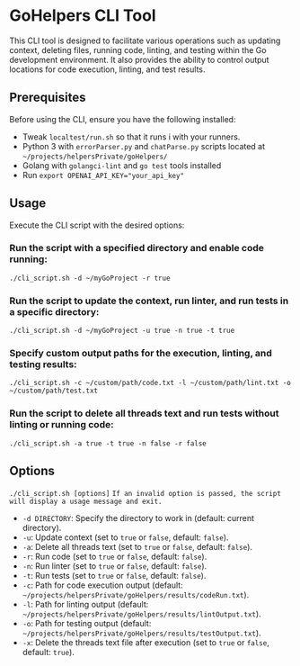 # GoHelpers CLI Tool

This CLI tool is designed to facilitate various operations such as updating context, deleting files, running code, linting, and testing within the Go development environment. It also provides the ability to control output locations for code execution, linting, and test results.

## Prerequisites

Before using the CLI, ensure you have the following installed:

- Tweak `localtest/run.sh` so that it runs i with your runners.
- Python 3 with `errorParser.py` and `chatParse.py` scripts located at `~/projects/helpersPrivate/goHelpers/`
- Golang with `golangci-lint` and `go test` tools installed
- Run `export OPENAI_API_KEY="your_api_key"`

## Usage

Execute the CLI script with the desired options:

### Run the script with a specified directory and enable code running:
```./cli_script.sh -d ~/myGoProject -r true```

### Run the script to update the context, run linter, and run tests in a specific directory:
```./cli_script.sh -d ~/myGoProject -u true -n true -t true```

### Specify custom output paths for the execution, linting, and testing results:
```./cli_script.sh -c ~/custom/path/code.txt -l ~/custom/path/lint.txt -o ~/custom/path/test.txt```

### Run the script to delete all threads text and run tests without linting or running code:
```./cli_script.sh -a true -t true -n false -r false```

## Options
`./cli_script.sh [options]`
`If an invalid option is passed, the script will display a usage message and exit.`

- `-d DIRECTORY`: Specify the directory to work in (default: current directory).
- `-u`: Update context (set to `true` or `false`, default: `false`).
- `-a`: Delete all threads text (set to `true` or `false`, default: `false`).
- `-r`: Run code (set to `true` or `false`, default: `false`).
- `-n`: Run linter (set to `true` or `false`, default: `false`).
- `-t`: Run tests (set to `true` or `false`, default: `false`).
- `-c`: Path for code execution output (default: `~/projects/helpersPrivate/goHelpers/results/codeRun.txt`).
- `-l`: Path for linting output (default: `~/projects/helpersPrivate/goHelpers/results/lintOutput.txt`).
- `-o`: Path for testing output (default: `~/projects/helpersPrivate/goHelpers/results/testOutput.txt`).
- `-x`: Delete the threads text file after execution (set to `true` or `false`, default: `true`).



